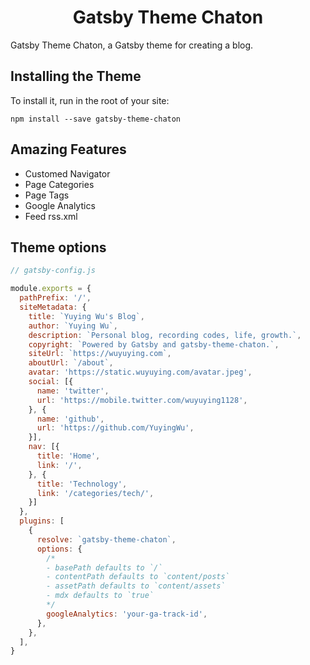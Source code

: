 <h1 align="center">
  Gatsby Theme Chaton
</h1>

Gatsby Theme Chaton, a Gatsby theme for creating a blog. 

## Installing the Theme

To install it, run in the root of your site:

```
npm install --save gatsby-theme-chaton
```

## Amazing Features

* Customed Navigator
* Page Categories
* Page Tags
* Google Analytics
* Feed rss.xml

## Theme options

```js
// gatsby-config.js

module.exports = {
  pathPrefix: '/',
  siteMetadata: {
    title: `Yuying Wu's Blog`,
    author: `Yuying Wu`,
    description: `Personal blog, recording codes, life, growth.`,
    copyright: `Powered by Gatsby and gatsby-theme-chaton.`,
    siteUrl: `https://wuyuying.com`,
    aboutUrl: `/about`,
    avatar: 'https://static.wuyuying.com/avatar.jpeg',
    social: [{
      name: 'twitter',
      url: 'https://mobile.twitter.com/wuyuying1128',
    }, {
      name: 'github',
      url: 'https://github.com/YuyingWu',
    }],
    nav: [{
      title: 'Home',
      link: '/',
    }, {
      title: 'Technology',
      link: '/categories/tech/',
    }]
  },
  plugins: [
    {
      resolve: `gatsby-theme-chaton`,
      options: {
        /*
        - basePath defaults to `/`
        - contentPath defaults to `content/posts`
        - assetPath defaults to `content/assets`
        - mdx defaults to `true`
        */
        googleAnalytics: 'your-ga-track-id',
      },
    },
  ],
}
```
